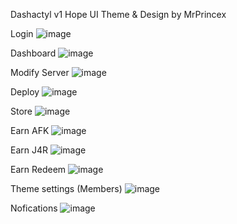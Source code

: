 
Dashactyl v1 Hope UI Theme & Design by MrPrincex


Login 
![image](https://user-images.githubusercontent.com/36241002/141698370-df9fa884-ba6b-4ea1-931d-49e953f66d76.png)

Dashboard
![image](https://user-images.githubusercontent.com/36241002/141698389-45d73fba-b42b-416f-bffa-a284829fe8da.png)

Modify Server
![image](https://user-images.githubusercontent.com/36241002/141698427-bfc4ce6d-9e9a-44c3-88b2-6b50de926d0d.png)

Deploy
![image](https://user-images.githubusercontent.com/36241002/141698403-a54e9aed-5b79-438e-a2d4-2dc33c29e1ef.png)

Store
![image](https://user-images.githubusercontent.com/36241002/141698413-9efeca0f-aa47-4db0-b352-839559aeba95.png)

Earn AFK
![image](https://user-images.githubusercontent.com/36241002/141698437-f266d9ab-a701-4344-924c-66bafda30480.png)

Earn J4R
![image](https://user-images.githubusercontent.com/36241002/141698447-a07cc092-c0ab-4cb2-9b16-b2ffad20785e.png)

Earn Redeem
![image](https://user-images.githubusercontent.com/36241002/141698460-cd8685d0-b0b4-4c3a-92cf-18a6082485bf.png)

Theme settings (Members)
![image](https://user-images.githubusercontent.com/36241002/141698473-39af8382-14b5-4cc1-a98c-d707c716d58c.png)

Nofications
![image](https://user-images.githubusercontent.com/36241002/141698496-2431e45d-6749-496b-96f6-c753c6663d26.png)


